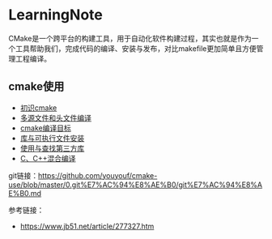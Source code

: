 # LearningNote
CMake是一个跨平台的构建工具，用于自动化软件构建过程，其实也就是作为一个工具帮助我们，完成代码的编译、安装与发布，对比makefile更加简单且方便管理工程编译。

## cmake使用
- [初识cmake](https://github.com/youyouf/cmake-use/blob/master/01/README.md)
- [多源文件和头文件编译](https://github.com/youyouf/cmake-use/blob/master/02/README.md)
- [cmake编译目标](https://github.com/youyouf/cmake-use/blob/master/03/README.md)
- [库与可执行文件安装](https://github.com/youyouf/cmake-use/blob/master/04/README.md)
- [使用与查找第三方库](https://github.com/youyouf/cmake-use/blob/master/05/README.md)
- [C、C++混合编译](https://github.com/youyouf/cmake-use/blob/master/06/README.md)


git链接：https://github.com/youyouf/cmake-use/blob/master/0.git%E7%AC%94%E8%AE%B0/git%E7%AC%94%E8%AE%B0.md

参考链接：
- https://www.jb51.net/article/277327.htm